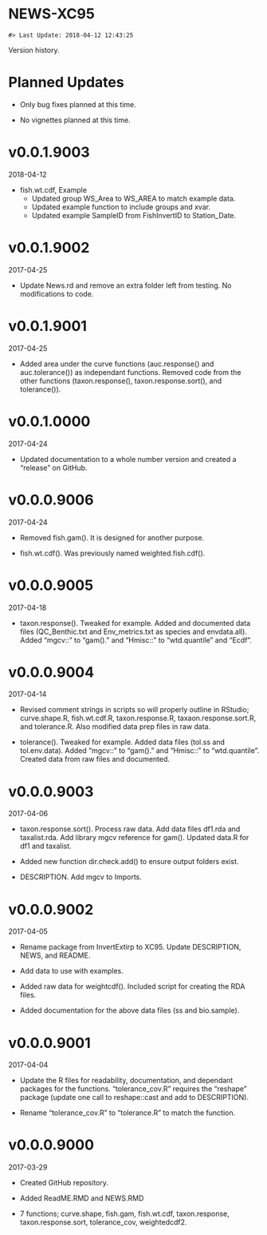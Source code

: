 NEWS-XC95
================

<!-- NEWS.md is generated from NEWS.Rmd. Please edit that file -->

    #> Last Update: 2018-04-12 12:43:25

Version history.

# Planned Updates

  - Only bug fixes planned at this time.

  - No vignettes planned at this time.

# v0.0.1.9003

2018-04-12

  - fish.wt.cdf, Example
      - Updated group WS\_Area to WS\_AREA to match example data.
      - Updated example function to include groups and xvar.
      - Updated example SampleID from FishInvertID to Station\_Date.

# v0.0.1.9002

2017-04-25

  - Update News.rd and remove an extra folder left from testing. No
    modifications to code.

# v0.0.1.9001

2017-04-25

  - Added area under the curve functions (auc.response() and
    auc.tolerance()) as independant functions. Removed code from the
    other functions (taxon.response(), taxon.response.sort(), and
    tolerance()).

# v0.0.1.0000

2017-04-24

  - Updated documentation to a whole number version and created a
    “release” on GitHub.

# v0.0.0.9006

2017-04-24

  - Removed fish.gam(). It is designed for another purpose.

  - fish.wt.cdf(). Was previously named weighted.fish.cdf().

# v0.0.0.9005

2017-04-18

  - taxon.response(). Tweaked for example. Added and documented data
    files (QC\_Benthic.txt and Env\_metrics.txt as species and
    envdata.all). Added “mgcv::” to “gam().” and “Hmisc::” to
    “wtd.quantile” and “Ecdf”.

# v0.0.0.9004

2017-04-14

  - Revised comment strings in scripts so will properly outline in
    RStudio; curve.shape.R, fish.wt.cdf.R, taxon.response.R,
    taxaon.response.sort.R, and tolerance.R. Also modified data prep
    files in raw data.

  - tolerance(). Tweaked for example. Added data files (tol.ss and
    tol.env.data). Added “mgcv::” to “gam().” and “Hmisc::” to
    “wtd.quantile”. Created data from raw files and documented.

# v0.0.0.9003

2017-04-06

  - taxon.response.sort(). Process raw data. Add data files df1.rda and
    taxalist.rda. Add library mgcv reference for gam(). Updated data.R
    for df1 and taxalist.

  - Added new function dir.check.add() to ensure output folders exist.

  - DESCRIPTION. Add mgcv to Imports.

# v0.0.0.9002

2017-04-05

  - Rename package from InvertExtirp to XC95. Update DESCRIPTION, NEWS,
    and README.

  - Add data to use with examples.

  - Added raw data for weightcdf(). Included script for creating the RDA
    files.

  - Added documentation for the above data files (ss and bio.sample).

# v0.0.0.9001

2017-04-04

  - Update the R files for readability, documentation, and dependant
    packages for the functions. “tolerance\_cov.R” requires the
    “reshape” package (update one call to reshape::cast and add to
    DESCRIPTION).

  - Rename “tolerance\_cov.R” to “tolerance.R” to match the function.

# v0.0.0.9000

2017-03-29

  - Created GitHub repository.

  - Added ReadME.RMD and NEWS.RMD

  - 7 functions; curve.shape, fish.gam, fish.wt.cdf, taxon.response,
    taxon.response.sort, tolerance\_cov, weightedcdf2.
